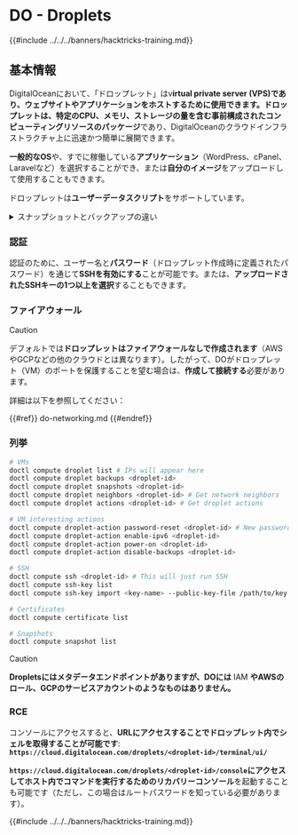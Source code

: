 # DO - Droplets

{{#include ../../../banners/hacktricks-training.md}}

## 基本情報

DigitalOceanにおいて、「ドロップレット」はv**irtual private server (VPS)**であり、ウェブサイトやアプリケーションをホストするために使用できます。ドロップレットは、特定のCPU、メモリ、ストレージの量を含む**事前構成されたコンピューティングリソースのパッケージ**であり、DigitalOceanのクラウドインフラストラクチャ上に迅速かつ簡単に展開できます。

**一般的なOS**や、すでに稼働している**アプリケーション**（WordPress、cPanel、Laravelなど）を選択することができ、または**自分のイメージ**をアップロードして使用することもできます。

ドロップレットは**ユーザーデータスクリプト**をサポートしています。

<details>

<summary>スナップショットとバックアップの違い</summary>

DigitalOceanにおいて、スナップショットはドロップレットのディスクの時点コピーです。スナップショットが取得された時点でのドロップレットのディスクの状態をキャプチャし、オペレーティングシステム、インストールされたアプリケーション、ディスク上のすべてのファイルとデータを含みます。

スナップショットは、元のドロップレットと同じ構成の新しいドロップレットを作成するためや、スナップショットが取得された時点の状態にドロップレットを復元するために使用できます。スナップショットはDigitalOceanのオブジェクトストレージサービスに保存され、増分であるため、最後のスナップショット以降の変更のみが保存されます。これにより、効率的に使用でき、コスト効果も高くなります。

一方、バックアップはドロップレットの完全なコピーであり、オペレーティングシステム、インストールされたアプリケーション、ファイル、データ、さらにドロップレットの設定とメタデータを含みます。バックアップは通常、定期的に実行され、特定の時点でのドロップレットの全体の状態をキャプチャします。

スナップショットとは異なり、バックアップは圧縮され暗号化された形式で保存され、DigitalOceanのインフラストラクチャからリモートの場所に転送されて安全に保管されます。これにより、バックアップは災害復旧に理想的であり、データ損失やその他の重大なイベントが発生した場合に復元できるドロップレットの完全なコピーを提供します。

要約すると、スナップショットはドロップレットのディスクの時点コピーであり、バックアップはドロップレットの完全なコピーで、設定とメタデータを含みます。スナップショットはDigitalOceanのオブジェクトストレージサービスに保存され、バックアップはDigitalOceanのインフラストラクチャからリモートの場所に転送されます。スナップショットとバックアップの両方はドロップレットを復元するために使用できますが、スナップショットは使用と保存がより効率的であり、バックアップは災害復旧のためのより包括的なバックアップソリューションを提供します。

</details>

### 認証

認証のために、ユーザー名と**パスワード**（ドロップレット作成時に定義されたパスワード）を通じて**SSHを有効にする**ことが可能です。または、**アップロードされたSSHキーの1つ以上を選択**することもできます。

### ファイアウォール

> [!CAUTION]
> デフォルトでは**ドロップレットはファイアウォールなしで作成されます**（AWSやGCPなどの他のクラウドとは異なります）。したがって、DOがドロップレット（VM）のポートを保護することを望む場合は、**作成して接続する**必要があります。

詳細は以下を参照してください：

{{#ref}}
do-networking.md
{{#endref}}

### 列挙
```bash
# VMs
doctl compute droplet list # IPs will appear here
doctl compute droplet backups <droplet-id>
doctl compute droplet snapshots <droplet-id>
doctl compute droplet neighbors <droplet-id> # Get network neighbors
doctl compute droplet actions <droplet-id> # Get droplet actions

# VM interesting actions
doctl compute droplet-action password-reset <droplet-id> # New password is emailed to the user
doctl compute droplet-action enable-ipv6 <droplet-id>
doctl compute droplet-action power-on <droplet-id>
doctl compute droplet-action disable-backups <droplet-id>

# SSH
doctl compute ssh <droplet-id> # This will just run SSH
doctl compute ssh-key list
doctl compute ssh-key import <key-name> --public-key-file /path/to/key.pub

# Certificates
doctl compute certificate list

# Snapshots
doctl compute snapshot list
```
> [!CAUTION]
> **Dropletsにはメタデータエンドポイントがありますが、DOには** IAM **やAWSのロール、GCPのサービスアカウントのようなものはありません。**

### RCE

コンソールにアクセスすると、**URLにアクセスすることでドロップレット内でシェルを取得することが可能です**: **`https://cloud.digitalocean.com/droplets/<droplet-id>/terminal/ui/`**

**`https://cloud.digitalocean.com/droplets/<droplet-id>/console`**にアクセスしてホスト内でコマンドを実行するための**リカバリーコンソール**を起動することも可能です（ただし、この場合はルートパスワードを知っている必要があります）。

{{#include ../../../banners/hacktricks-training.md}}
